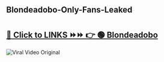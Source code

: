 
 ## Blondeadobo-Only-Fans-Leaked

# <h2><a href="https://clipsfans.com/Blondeadobo&ref=git">🔗 Click to LINKS ⏩⏩ 👉 🟢 Blondeadobo </a></h2>

<a href="https://clipsfans.com/Blondeadobo&ref=git" rel="nofollow" data-target="animated-image.originalLink"><img src="https://i.ibb.co.com/xMMVF88/686577567.gif" alt="Viral Video Original" style="max-width: 100%; display: inline-block;" data-target="animated-image.originalImage"></a>
